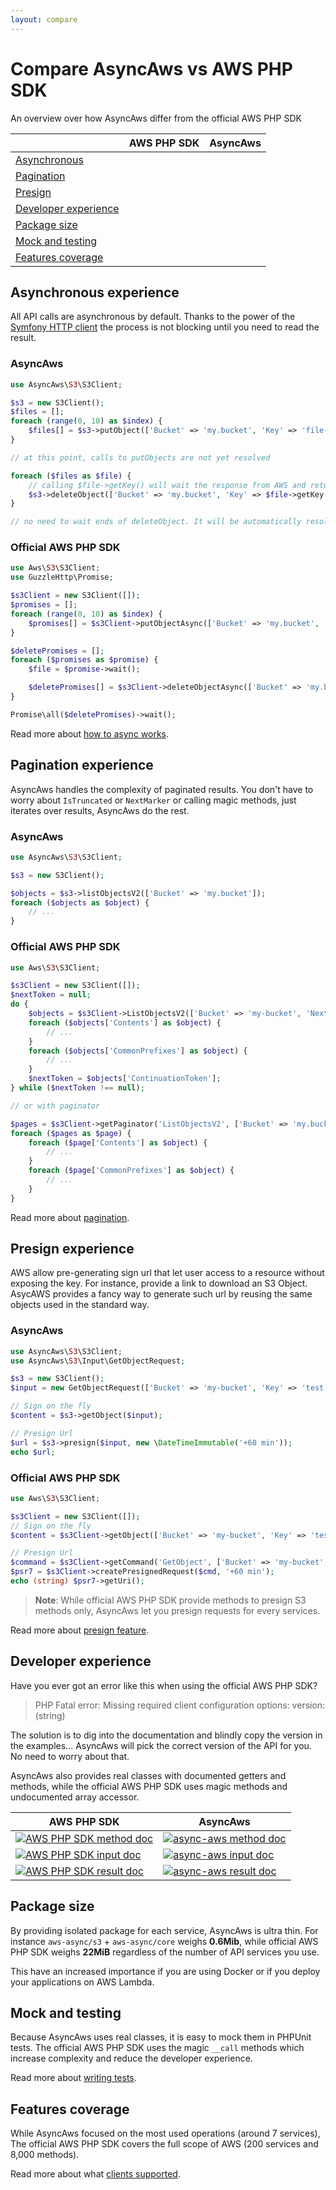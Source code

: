 ```yaml
---
layout: compare
---
```


# Compare AsyncAws vs AWS PHP SDK

An overview over how AsyncAws differ from the official AWS PHP SDK

|   | AWS PHP SDK | AsyncAws |
|---|-------------|-----------|
| [Asynchronous](#async-experience)             | | <i class="fa fa-check"></i> |
| [Pagination](#pagination-experience)          | | <i class="fa fa-check"></i> |
| [Presign](#presign-experience)                | | <i class="fa fa-check"></i> |
| [Developer experience](#developer-experience) | | <i class="fa fa-check"></i> |
| [Package size](#dependencies-size)            | | <i class="fa fa-check"></i> |
| [Mock and testing](#mock-and-testing)         | | <i class="fa fa-check"></i> |
| [Features coverage](#features-coverage)       | <i class="fa fa-check"></i> | |

## Asynchronous experience

All API calls are asynchronous by default. Thanks to the power of the
[Symfony HTTP client](https://symfony.com/doc/current/components/http_client.html)
the process is not blocking until you need to read the result.

### AsyncAws

```php
use AsyncAws\S3\S3Client;

$s3 = new S3Client();
$files = [];
foreach (range(0, 10) as $index) {
    $files[] = $s3->putObject(['Bucket' => 'my.bucket', 'Key' => 'file-' . uniqid('file-', true), 'Body' => 'test']);
}

// at this point, calls to putObjects are not yet resolved

foreach ($files as $file) {
    // calling $file->getKey() will wait the response from AWS and returned the real value
    $s3->deleteObject(['Bucket' => 'my.bucket', 'Key' => $file->getKey()]);
}

// no need to wait ends of deleteObject. It will be automatically resolved on destruct
```

### Official AWS PHP SDK

```php
use Aws\S3\S3Client;
use GuzzleHttp\Promise;

$s3Client = new S3Client([]);
$promises = [];
foreach (range(0, 10) as $index) {
    $promises[] = $s3Client->putObjectAsync(['Bucket' => 'my.bucket', 'Key' => 'file-' . uniqid('file-', true), 'Body' => 'test']);
}

$deletePromises = [];
foreach ($promises as $promise) {
    $file = $promise->wait();

    $deletePromises[] = $s3Client->deleteObjectAsync(['Bucket' => 'my.bucket', 'Key' => $file['Key']]);
}

Promise\all($deletePromises)->wait();
```

Read more about [how to async works](/features/async.md).

## Pagination experience

AsyncAws handles the complexity of paginated results. You don't
have to worry about `IsTruncated` or `NextMarker` or calling magic methods, just
iterates over results, AsyncAws do the rest.

### AsyncAws

```php
use AsyncAws\S3\S3Client;

$s3 = new S3Client();

$objects = $s3->listObjectsV2(['Bucket' => 'my.bucket']);
foreach ($objects as $object) {
    // ...
}
```

### Official AWS PHP SDK

```php
use Aws\S3\S3Client;

$s3Client = new S3Client([]);
$nextToken = null;
do {
    $objects = $s3Client->ListObjectsV2(['Bucket' => 'my-bucket', 'NextContinuationToken' => $nextToken]);
    foreach ($objects['Contents'] as $object) {
        // ...
    }
    foreach ($objects['CommonPrefixes'] as $object) {
        // ...
    }
    $nextToken = $objects['ContinuationToken'];
} while ($nextToken !== null);

// or with paginator

$pages = $s3Client->getPaginator('ListObjectsV2', ['Bucket' => 'my.bucket']);
foreach ($pages as $page) {
    foreach ($page['Contents'] as $object) {
        // ...
    }
    foreach ($page['CommonPrefixes'] as $object) {
        // ...
    }
}

```

Read more about [pagination](/features/pagination.md).

## Presign experience

AWS allow pre-generating sign url that let user access to a resource
without exposing the key. For instance, provide a link to download an S3 Object.
AsycAWS provides a fancy way to generate such url by reusing the same objects
used in the standard way.

### AsyncAws

```php
use AsyncAws\S3\S3Client;
use AsyncAws\S3\Input\GetObjectRequest;

$s3 = new S3Client();
$input = new GetObjectRequest(['Bucket' => 'my-bucket', 'Key' => 'test']);

// Sign on the fly
$content = $s3->getObject($input);

// Presign Url
$url = $s3->presign($input, new \DateTimeImmutable('+60 min'));
echo $url;
```

### Official AWS PHP SDK

```php
use Aws\S3\S3Client;

$s3Client = new S3Client([]);
// Sign on the fly
$content = $s3Client->getObject(['Bucket' => 'my-bucket', 'Key' => 'test']);

// Presign Url
$command = $s3Client->getCommand('GetObject', ['Bucket' => 'my-bucket', 'Key' => 'test']);
$psr7 = $s3Client->createPresignedRequest($cmd, '+60 min');
echo (string) $psr7->getUri();

```

> **Note**: While official AWS PHP SDK provide methods to presign S3 methods only,
> AsyncAws let you presign requests for every services.

Read more about [presign feature](/features/presign.md).

## Developer experience

Have you ever got an error like this when using the official AWS PHP SDK?

> PHP Fatal error: Missing required client configuration options: version: (string)

The solution is to dig into the documentation and blindly copy the version in the
examples... AsyncAws will pick the correct version of the API for you. No need to
worry about that.

AsyncAws also provides real classes with documented getters and methods, while
the official AWS PHP SDK uses magic methods and undocumented array accessor.

| AWS PHP SDK | AsyncAws |
| ----------- | -------- |
| [![AWS PHP SDK method doc](/assets/image/compare/aws-method.png)](/assets/image/compare/aws-method.png) | [![async-aws method doc](/assets/image/compare/aa-method.png)](/assets/image/compare/aa-method.png)
| [![AWS PHP SDK input doc](/assets/image/compare/aws-input.png)](/assets/image/compare/aws-input.png)    | [![async-aws input doc](/assets/image/compare/aa-input.png)](/assets/image/compare/aa-input.png)
| [![AWS PHP SDK result doc](/assets/image/compare/aws-result.png)](/assets/image/compare/aws-result.png) | [![async-aws result doc](/assets/image/compare/aa-result.png)](/assets/image/compare/aa-result.png)

## Package size

By providing isolated package for each service, AsyncAws is ultra thin. For
instance `aws-async/s3` + `aws-async/core` weighs **0.6Mib**, while official AWS
PHP SDK weighs **22MiB** regardless of the number of API services you use.

This have an increased importance if you are using Docker or if you deploy your
applications on AWS Lambda.

## Mock and testing

Because AsyncAws uses real classes, it is easy to mock them in PHPUnit tests.
The official AWS PHP SDK uses the magic `__call` methods which increase
complexity and reduce the developer experience.

Read more about [writing tests](/features/tests.md).

## Features coverage

While AsyncAws focused on the most used operations (around 7 services),
The official AWS PHP SDK covers the full scope of AWS (200 services and 8,000
methods).

Read more about what [clients supported](/clients/index.md).
